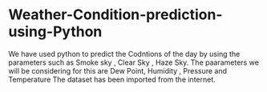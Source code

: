 # Weather-Condition-prediction-using-Python
We have used python to predict the Codntions of the day by using the parameters such as Smoke sky , Clear Sky , Haze Sky.
The paarameters we will be considering for this are Dew Point, Humidity , Pressure and Temperature
The dataset has been imported from the internet.
